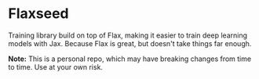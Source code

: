 # Flaxseed

Training library build on top of Flax, making it easier to train deep learning models with Jax. Because Flax is great, but doesn't take things far enough.

**Note:** This is a personal repo, which may have breaking changes from time to time.  Use at your own risk. 
